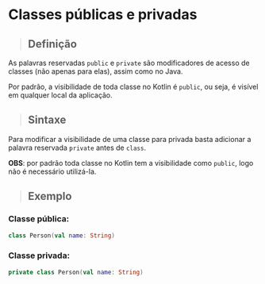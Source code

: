 # Classes públicas e privadas

> ## **Definição**

As palavras reservadas `public` e `private` são modificadores de acesso de classes (não apenas para elas), assim como no Java.

Por padrão, a visibilidade de toda classe no Kotlin é `public`, ou seja, é visível em qualquer local da aplicação.

> ## **Sintaxe**

Para modificar a visibilidade de uma classe para privada basta adicionar a palavra reservada `private` antes de `class`.

**OBS**: por padrão toda classe no Kotlin tem a visibilidade como `public`, logo não é necessário utilizá-la.

> ## **Exemplo**

### **Classe pública**:

```kotlin
class Person(val name: String)
```

### **Classe privada**:

```kotlin
private class Person(val name: String)
```
